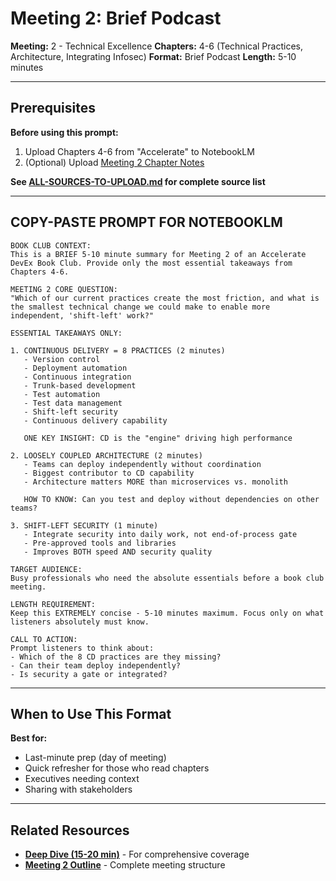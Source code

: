 # Meeting 2: Brief Podcast

**Meeting:** 2 - Technical Excellence
**Chapters:** 4-6 (Technical Practices, Architecture, Integrating Infosec)
**Format:** Brief Podcast
**Length:** 5-10 minutes

---

## Prerequisites

**Before using this prompt:**
1. Upload Chapters 4-6 from "Accelerate" to NotebookLM
2. (Optional) Upload [Meeting 2 Chapter Notes](../../meetings/meeting-2/chapter-notes.md)

**See [ALL-SOURCES-TO-UPLOAD.md](ALL-SOURCES-TO-UPLOAD.md) for complete source list**

---

## COPY-PASTE PROMPT FOR NOTEBOOKLM

```
BOOK CLUB CONTEXT:
This is a BRIEF 5-10 minute summary for Meeting 2 of an Accelerate DevEx Book Club. Provide only the most essential takeaways from Chapters 4-6.

MEETING 2 CORE QUESTION:
"Which of our current practices create the most friction, and what is the smallest technical change we could make to enable more independent, 'shift-left' work?"

ESSENTIAL TAKEAWAYS ONLY:

1. CONTINUOUS DELIVERY = 8 PRACTICES (2 minutes)
   - Version control
   - Deployment automation
   - Continuous integration
   - Trunk-based development
   - Test automation
   - Test data management
   - Shift-left security
   - Continuous delivery capability

   ONE KEY INSIGHT: CD is the "engine" driving high performance

2. LOOSELY COUPLED ARCHITECTURE (2 minutes)
   - Teams can deploy independently without coordination
   - Biggest contributor to CD capability
   - Architecture matters MORE than microservices vs. monolith

   HOW TO KNOW: Can you test and deploy without dependencies on other teams?

3. SHIFT-LEFT SECURITY (1 minute)
   - Integrate security into daily work, not end-of-process gate
   - Pre-approved tools and libraries
   - Improves BOTH speed AND security quality

TARGET AUDIENCE:
Busy professionals who need the absolute essentials before a book club meeting.

LENGTH REQUIREMENT:
Keep this EXTREMELY concise - 5-10 minutes maximum. Focus only on what listeners absolutely must know.

CALL TO ACTION:
Prompt listeners to think about:
- Which of the 8 CD practices are they missing?
- Can their team deploy independently?
- Is security a gate or integrated?
```

---

## When to Use This Format

**Best for:**
- Last-minute prep (day of meeting)
- Quick refresher for those who read chapters
- Executives needing context
- Sharing with stakeholders

---

## Related Resources

- **[Deep Dive (15-20 min)](podcast-deep-dive-default.md)** - For comprehensive coverage
- **[Meeting 2 Outline](../../meetings/meeting-2/outline.md)** - Complete meeting structure

